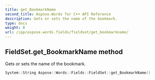 ```yaml
---
title: get_BookmarkName
second_title: Aspose.Words for C++ API Reference
description: Gets or sets the name of the bookmark. 
type: docs
weight: 0
url: /cpp/aspose.words.fields/fieldset/get_bookmarkname/
---
```

## FieldSet.get_BookmarkName method


Gets or sets the name of the bookmark.

```cpp
System::String Aspose::Words::Fields::FieldSet::get_BookmarkName()
```

